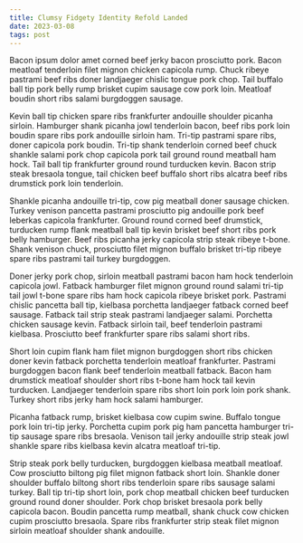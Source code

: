 ```yaml
---
title: Clumsy Fidgety Identity Refold Landed
date: 2023-03-08
tags: post
---
```


Bacon ipsum dolor amet corned beef jerky bacon prosciutto pork.  Bacon meatloaf tenderloin filet mignon chicken capicola rump.  Chuck ribeye pastrami beef ribs doner landjaeger chislic tongue pork chop.  Tail buffalo ball tip pork belly rump brisket cupim sausage cow pork loin.  Meatloaf boudin short ribs salami burgdoggen sausage.

Kevin ball tip chicken spare ribs frankfurter andouille shoulder picanha sirloin.  Hamburger shank picanha jowl tenderloin bacon, beef ribs pork loin boudin spare ribs pork andouille sirloin ham.  Tri-tip pastrami spare ribs, doner capicola pork boudin.  Tri-tip shank tenderloin corned beef chuck shankle salami pork chop capicola pork tail ground round meatball ham hock.  Tail ball tip frankfurter ground round turducken kevin.  Bacon strip steak bresaola tongue, tail chicken beef buffalo short ribs alcatra beef ribs drumstick pork loin tenderloin.

Shankle picanha andouille tri-tip, cow pig meatball doner sausage chicken.  Turkey venison pancetta pastrami prosciutto pig andouille pork beef leberkas capicola frankfurter.  Ground round corned beef drumstick, turducken rump flank meatball ball tip kevin brisket beef short ribs pork belly hamburger.  Beef ribs picanha jerky capicola strip steak ribeye t-bone.  Shank venison chuck, prosciutto filet mignon buffalo brisket tri-tip ribeye spare ribs pastrami tail turkey burgdoggen.

Doner jerky pork chop, sirloin meatball pastrami bacon ham hock tenderloin capicola jowl.  Fatback hamburger filet mignon ground round salami tri-tip tail jowl t-bone spare ribs ham hock capicola ribeye brisket pork.  Pastrami chislic pancetta ball tip, kielbasa porchetta landjaeger fatback corned beef sausage.  Fatback tail strip steak pastrami landjaeger salami.  Porchetta chicken sausage kevin.  Fatback sirloin tail, beef tenderloin pastrami kielbasa.  Prosciutto beef frankfurter spare ribs salami short ribs.

Short loin cupim flank ham filet mignon burgdoggen short ribs chicken doner kevin fatback porchetta tenderloin meatloaf frankfurter.  Pastrami burgdoggen bacon flank beef tenderloin meatball fatback.  Bacon ham drumstick meatloaf shoulder short ribs t-bone ham hock tail kevin turducken.  Landjaeger tenderloin spare ribs short loin pork loin pork shank.  Turkey short ribs jerky ham hock salami hamburger.

Picanha fatback rump, brisket kielbasa cow cupim swine.  Buffalo tongue pork loin tri-tip jerky.  Porchetta cupim pork pig ham pancetta hamburger tri-tip sausage spare ribs bresaola.  Venison tail jerky andouille strip steak jowl shankle spare ribs kielbasa kevin alcatra meatloaf tri-tip.

Strip steak pork belly turducken, burgdoggen kielbasa meatball meatloaf.  Cow prosciutto biltong pig filet mignon fatback short loin.  Shankle doner shoulder buffalo biltong short ribs tenderloin spare ribs sausage salami turkey.  Ball tip tri-tip short loin, pork chop meatball chicken beef turducken ground round doner shoulder.  Pork chop brisket bresaola pork belly capicola bacon.  Boudin pancetta rump meatball, shank chuck cow chicken cupim prosciutto bresaola.  Spare ribs frankfurter strip steak filet mignon sirloin meatloaf shoulder shank andouille.